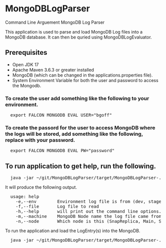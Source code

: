# MongoDBLogParser
Command Line Arguement MongoDB Log Parser

This application is used to parse and load MongoDB Log files into a MongoDB database.  It can then be quried using MongoDBLogEvaluator.

## Prerequisites
- Open JDK 17
- Apache Maven 3.6.3 or greater installed 
- MongoDB (which can be changed in the applications.properties file).
- System Environment Variable for both the user and password to access the Mongodb.

### To create the user add something like the following to your environment.
<pre>
  export FALCON_MONGODB_EVAL_USER="bgoff" 
</pre>

### To create the passord for the user to access MongoDB where the logs will be stored, add something like the following, replace <password> with your password.
<pre>
  export FALCON_MONGODB_EVAL_PW="password"
</pre>

## To run application to get help, run the following.
<pre>
  java -jar ~/git/MongoDBLogParser/target/MongoDBLogParser-<version>.jar -h
</pre>
It will produce the following output.
<pre>
  usage: help
    -e,--env <arg>       Environment log file is from (dev, stage, prod)
    -f,--file <arg>      Log file to read
    -h,--help <arg>      will print out the command line options.
    -m,--machine <arg>   MongoDB Node name the log file came from.
    -n,--node <arg>      Which node is this (SnapReplica, Main, Shard01, ...)
</pre>

To run the application and load the LogEntry(s) into the MongoDB.
<pre>
  java -jar ~/git/MongoDBLogParser/target/MongoDBLogParser-<version>.jar -e prod -m main -n prod01 -f mongodb.log
</pre>

